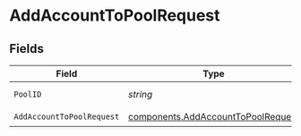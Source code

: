 # AddAccountToPoolRequest


## Fields

| Field                                                                                    | Type                                                                                     | Required                                                                                 | Description                                                                              | Example                                                                                  |
| ---------------------------------------------------------------------------------------- | ---------------------------------------------------------------------------------------- | ---------------------------------------------------------------------------------------- | ---------------------------------------------------------------------------------------- | ---------------------------------------------------------------------------------------- |
| `PoolID`                                                                                 | *string*                                                                                 | :heavy_check_mark:                                                                       | The pool ID.                                                                             | XXX                                                                                      |
| `AddAccountToPoolRequest`                                                                | [components.AddAccountToPoolRequest](../../models/components/addaccounttopoolrequest.md) | :heavy_check_mark:                                                                       | N/A                                                                                      |                                                                                          |